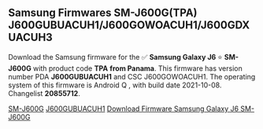 <h2>Samsung Firmwares SM-J600G(TPA) J600GUBUACUH1/J600GOWOACUH1/J600GDXUACUH3</h2>
Download the Samsung firmware for the ✅ <strong>Samsung Galaxy J6 </strong> ⭐ <strong>SM-J600G</strong> with product code <strong>TPA</strong> <strong> from Panama</strong>. This firmware has version number PDA <strong>J600GUBUACUH1</strong> and CSC J600GOWOACUH1. The operating system of this firmware is Android Q , with build date 2021-10-08. Changelist <strong>20855712</strong>.


[SM-J600G](https://samfirm.shop/samsung/model/SM-J600G)
[J600GUBUACUH1](https://samfirm.shop/samsung/pda/J600GUBUACUH1)
[Download Firmware Samsung Galaxy J6 SM-J600G](https://samfirm.shop/samsung/firmware/463666)
